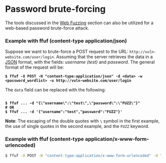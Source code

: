 # Password brute-forcing

The tools discussed in the [Web Fuzzing](https://jarrettgxz-sec.gitbook.io/penetration-testing-ethical-hacking/tools-services/web-hacking/web-fuzzing) section can also be utilized for a web-based password brute-force attack.

### Example with ffuf (content-type application/json)

Suppose we want to brute-force a POST request to the URL: `http://vuln-website.com/user/login`. Assuming that the server retrieves the data in a [JSON](https://developer.mozilla.org/en-US/docs/Learn_web_development/Core/Scripting/JSON) format, with the fields: _username (test)_ and _password_. The general format of the request will be:

<pre class="language-bash"><code class="lang-bash"><strong>$ ffuf -X POST -H "content-type:application/json" -d &#x3C;data> -w &#x3C;password_wordlist> -u http://vuln-website.com/user/login 
</strong></code></pre>

The `data` field can be replaced with the following:

<pre class="language-bash"><code class="lang-bash"><strong>
</strong><strong>$ ffuf ... -d "{\"username\":\"test\",\"password\":\"FUZZ\"}"
</strong><strong># OR
</strong><strong>$ ffuf ... -d '{"username":"test","password":"FUZZ"}'
</strong></code></pre>

**Note**: The escaping of the double quotes with `\` symbol in the first example, the use of single quotes in the second example, and the `FUZZ` keyword.

### Example with ffuf (content-type application/x-www-form-urlencoded)

```bash
$ ffuf -X POST -H "content-type:application/x-www-form-urlencoded" -d "username=test&password=FUZZ" -u ...
```
